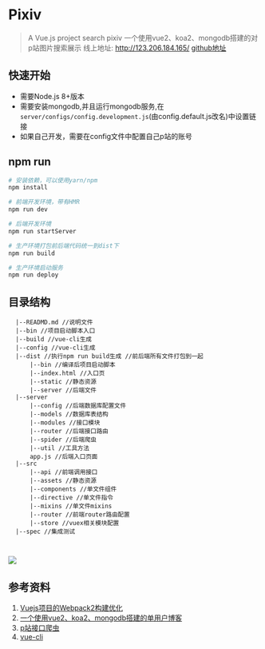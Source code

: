 # Pixiv

> A Vue.js project search pixiv
一个使用vue2、koa2、mongodb搭建的对p站图片搜索展示
线上地址: http://123.206.184.165/
[github地址](https://github.com/sunyue1992/pixiv/)

## 快速开始
- 需要Node.js 8+版本
- 需要安装mongodb,并且运行mongodb服务,在`server/configs/config.development.js`(由config.default.js改名)中设置链接
- 如果自己开发，需要在config文件中配置自己p站的账号

## npm run

``` bash
# 安装依赖，可以使用yarn/npm
npm install

# 前端开发环境，带有HMR
npm run dev

# 后端开发环境
npm run startServer

# 生产环境打包前后端代码统一到dist下
npm run build

# 生产环境启动服务
npm run deploy


```
## 目录结构
```
  |--READMD.md //说明文件
  |--bin //项目启动脚本入口
  |--build //vue-cli生成
  |--config //vue-cli生成
  |--dist //执行npm run build生成 //前后端所有文件打包到一起
      |--bin //编译后项目启动脚本
      |--index.html //入口页
      |--static //静态资源
      |--server //后端文件
  |--server
      |--config //后端数据库配置文件
      |--models //数据库表结构
      |--modules //接口模块
      |--router //后端接口路由
      |--spider //后端爬虫
      |--util //工具方法
      app.js //后端入口页面
  |--src
      |--api //前端调用接口
      |--assets //静态资源
      |--components //单文件组件
      |--directive //单文件指令
      |--mixins //单文件mixins
      |--router //前端router路由配置
      |--store //vuex相关模块配置
  |--spec //集成测试



```
![](test.gif)
## 参考资料
1. [Vuejs项目的Webpack2构建优化](https://molunerfinn.com/Webpack-Optimize/)
2. [一个使用vue2、koa2、mongodb搭建的单用户博客](https://github.com/BUPT-HJM/vue-blog/)
3. [p站接口爬虫](https://github.com/akameco/pixiv-app-api/)
4. [vue-cli](https://github.com/vuejs/vue-cli/)


